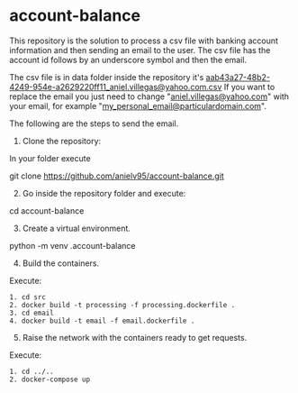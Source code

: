 # account-balance
This repository is the solution to process a csv file with banking account information and then sending an email to the user. The csv file has the account id follows by an underscore symbol and then the email.

The csv file is in data folder inside the repository it's aab43a27-48b2-4249-954e-a2629220ff11_aniel.villegas@yahoo.com.csv If you want to replace the email you just need to change "aniel.villegas@yahoo.com" with your email, for example "my_personal_email@particulardomain.com".

The following are the steps to send the email.

1. Clone the repository:

In your folder execute 

git clone https://github.com/anielv95/account-balance.git

2. Go inside the repository folder and execute:

cd account-balance

3. Create a virtual environment.

python -m venv .account-balance

4. Build the containers.

Execute:

    1. cd src
    2. docker build -t processing -f processing.dockerfile .
    3. cd email
    4. docker build -t email -f email.dockerfile .

5. Raise the network with the containers ready to get requests.

Execute:

    1. cd ../..
    2. docker-compose up




